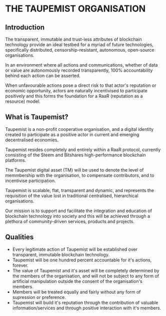 # THE TAUPEMIST ORGANISATION

## Introduction

The transparent, immutable and trust-less attributes of blockchain technology provide an ideal testbed for a myriad of future technologies, specifically distributed, censorship-resistant, autonomous, open-source organisations.

In an environment where all actions and communications, whether of data or value are autonomously recorded transparently, 100% accountability behind each action can be asserted.

When unfavourable actions pose a direct risk to that actor's reputation or economic opportunity, actors are naturally incentivised to participate positively and this forms the foundation for a RaaR (reputation as a resource) model. 

## What is Taupemist?

Taupemist is a non-profit cooperative organisation, and a digital identity created to participate as a positive actor in current and emerging decentralised economies.

Taupemist resides completely and entirely within a RaaR protocol, currently consisting of the Steem and Bitshares high-performance blockchain platforms.

The Taupemist digital asset (TM) will be used to denote the level of memmbership with the organisation, to compensate contributors, and to incentivise participation.

Taupemist is scalable, flat, transparent and dynamic, and represents the requisition of the value lost in traditional centralised, hierarchical organisations.

Our mission is to support and facilitate the integration and education of blockchain technology into society and this will be achieved through a plethora of community-driven services, products and projects.

## Qualities

* Every legitimate action of Taupemist will be established over transparent, immutable blockchain technology.
* Taupemist will be one hundred percent accountable for it's actions, forever.
* The value of Taupemist and it's asset will be completely determined by the members of the organisation, and will not be subject to any form of artificial manipulation outside the consent of the organisation's members.
* Members will be treated equally and fairly without any form of supression or preference.
* Taupemist will build it's reputation through the contribution of valuable information/services and through positive interaction with it's members.
